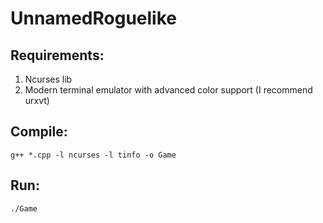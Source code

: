 # UnnamedRoguelike

Requirements:
-------------
1. Ncurses lib
2. Modern terminal emulator with advanced color support (I recommend urxvt)

Compile:
--------
```
g++ *.cpp -l ncurses -l tinfo -o Game
```

Run:
----
```
./Game
```
